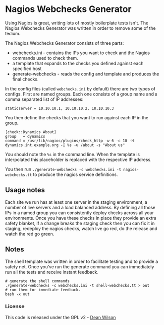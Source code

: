 # Nagios Webchecks Generator #

Using Nagios is great, writing lots of mostly boilerplate tests isn't.
The Nagios Webchecks Generator was written in order to remove some of
the tedium.

The Nagios Webchecks Generator consists of three parts:

 * webchecks.ini - contains the IPs you want to check and the Nagios commands used to check them.
 * a template that expands to the checks you defined against each specified host
 * generate-webchecks - reads the config and template and produces the final checks.

In the config files (called `webchecks.ini` by default) there are two
types of configs. First are named groups. Each one consists of a group
name and a comma separated list of IP addresses:

    staticserver = 10.10.10.1, 10.10.10.2, 10.10.10.3

You then define the checks that you want to run against each IP in the
group.

    [check::Dynamics About]
    group   = dynamics
    command = /usr/lib/nagios/plugins/check_http -w 6 -c 10 -H dynamics.int.example.org -I %s -u /about -s "About us"

You should note the `%s` in the command line. When the template is
interpolated this placeholder is replaced with the respective IP address.

You then run `./generate-webchecks -c webchecks.ini -t nagios-webchecks.tt` to
produce the nagios service definitions.

## Usage notes ##

Each site we run has at least one server in the staging environment, a
number of live servers and a load balanced address. By defining all those
IPs in a named group you can consistently deploy checks across all your
environments. Once you have these checks in place they provide an extra
safety blanket, if a change breaks the staging check then you can fix it
in staging, redeploy the nagios checks, watch live go red, do the
release and watch the red go green.

## Notes ##

The shell template was written in order to facilitate testing and to
provide a safety net. Once you've run the generate command you can
immediately run all the tests and receive instant feedback.

    # generate the shell commands
    ./generate-webchecks -c webchecks.ini -t shell-webchecks.tt > out
    # run them for immediate feedback.
    bash -x out

### License ###

This code is released under the GPL v2 - [Dean Wilson](http://www.unixdaemon.net)
